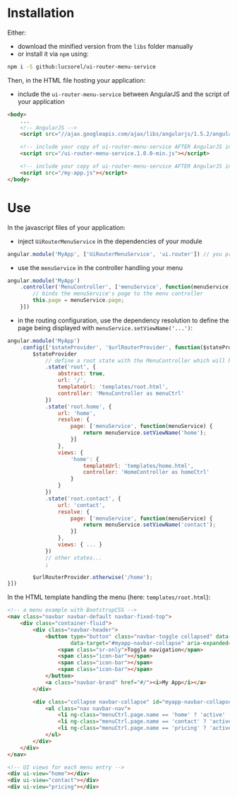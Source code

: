# Installation
Either:
* download the minified version from the `libs` folder manually
* or install it via `npm` using:
```bash
npm i -S github:lucsorel/ui-router-menu-service
```

Then, in the HTML file hosting your application:
* include the `ui-router-menu-service` between AngularJS and the script of your application
```html
<body>
    ...
    <!-- AngularJS -->
    <script src="//ajax.googleapis.com/ajax/libs/angularjs/1.5.2/angular.min.js"></script>

    <!-- include your copy of ui-router-menu-service AFTER AngularJS inclusion, BEFORE your application  -->
    <script src="/ui-router-menu-service.1.0.0-min.js"></script>

    <!-- include your copy of ui-router-menu-service AFTER AngularJS inclusion -->
    <script src="/my-app.js"></script>
</body>
```

# Use
In the javascript files of your application:
* inject `UiRouterMenuService` in the dependencies of your module
```javascript
angular.module('MyApp', ['UiRouterMenuService', 'ui.router']) // you probably want to include ui.router as well
```

* use the `menuService` in the controller handling your menu
```javascript
angular.module('MyApp')
    .controller('MenuController', ['menuService', function(menuService) {
        // binds the menuService's page to the menu controller
        this.page = menuService.page;
    }])
```

* in the routing configuration, use the dependency resolution to define the page being displayed with `menuService.setViewName('...')`:
```javascript
angular.module('MyApp')
    .config(['$stateProvider', '$urlRouterProvider', function($stateProvider, $urlRouterProvider) {
        $stateProvider
            // define a root state with the MenuController which will handle the menu
            .state('root', {
                abstract: true,
                url: '/',
                templateUrl: 'templates/root.html',
                controller: 'MenuController as menuCtrl'
            })
            .state('root.home', {
                url: 'home',
                resolve: {
                    page: ['menuService', function(menuService) {
                        return menuService.setViewName('home');
                    }]
                },
                views: {
                    'home': {
                        templateUrl: 'templates/home.html',
                        controller: 'HomeController as homeCtrl'
                    }
                }
            })
            .state('root.contact', {
                url: 'contact',
                resolve: {
                    page: ['menuService', function(menuService) {
                        return menuService.setViewName('contact');
                    }]
                },
                views: { ... }
            })
            // other states...
            ;

        $urlRouterProvider.otherwise('/home');
}])
```

In the HTML template handling the menu (here: `templates/root.html`):
```html
<!-- a menu example with BootstrapCSS -->
<nav class="navbar navbar-default navbar-fixed-top">
    <div class="container-fluid">
        <div class="navbar-header">
            <button type="button" class="navbar-toggle collapsed" data-toggle="collapse"
                    data-target="#myapp-navbar-collapse" aria-expanded="false">
                <span class="sr-only">Toggle navigation</span>
                <span class="icon-bar"></span>
                <span class="icon-bar"></span>
                <span class="icon-bar"></span>
            </button>
            <a class="navbar-brand" href="#/"><i>My App</i></a>
        </div>

        <div class="collapse navbar-collapse" id="myapp-navbar-collapse">
            <ul class="nav navbar-nav">
                <li ng-class="menuCtrl.page.name == 'home' ? 'active' : ''"><a href="#/home">Home</a></li>
                <li ng-class="menuCtrl.page.name == 'contact' ? 'active' : ''"><a href="#/contact">Contact us</a></li>
                <li ng-class="menuCtrl.page.name == 'pricing' ? 'active' : ''"><a href="#/pricing">Pricing</a></li>
            </ul>
        </div>
    </div>
</nav>

<!-- UI views for each menu entry -->
<div ui-view="home"></div>
<div ui-view="contact"></div>
<div ui-view="pricing"></div>
```
